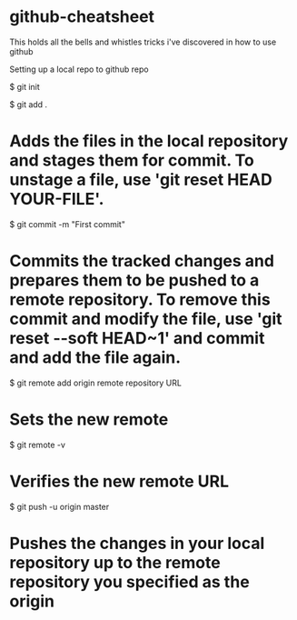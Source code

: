 # github-cheatsheet
This holds all the bells and whistles tricks i've discovered in how to use github

Setting up a local repo to github repo

$ git init

$ git add .
  # Adds the files in the local repository and stages them for commit. To unstage a file, use 'git reset HEAD YOUR-FILE'.
  
$ git commit -m "First commit"
  # Commits the tracked changes and prepares them to be pushed to a remote repository. To remove this commit and modify the file, use 'git reset --soft HEAD~1' and commit and add the file again.
$ git remote add origin remote repository URL
  # Sets the new remote
$ git remote -v
  # Verifies the new remote URL
$ git push -u origin master
  # Pushes the changes in your local repository up to the remote repository you specified as the origin
